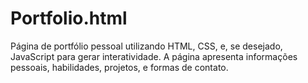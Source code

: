 # Portfolio.html
Página de portfólio pessoal utilizando HTML, CSS, e, se desejado, JavaScript para gerar interatividade. A página apresenta informações pessoais, habilidades, projetos, e formas de contato.

